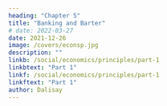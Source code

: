 ```yaml
---
heading: "Chapter 5"
title: "Banking and Barter"
# date: 2022-03-27
date: 2021-12-26
image: /covers/econsp.jpg
description: ""
linkb: /social/economics/principles/part-1
linkbtext: "Part 1"
linkf: /social/economics/principles/part-1
linkftext: "Part 1"
author: Dalisay
---
```



